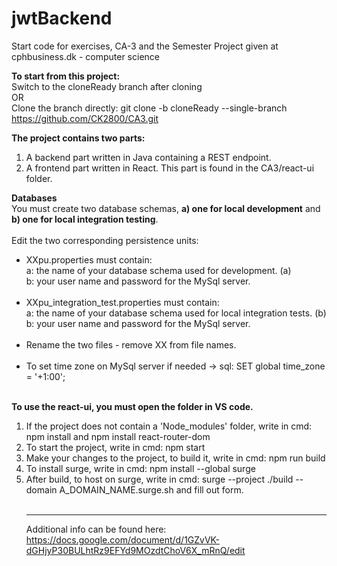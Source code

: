 # jwtBackend

Start code for exercises, CA-3 and the Semester Project given at cphbusiness.dk - computer science

<B>To start from this project:</B><br />
Switch to the cloneReady branch after cloning <br />
OR<br/>
Clone the branch directly: git clone -b cloneReady --single-branch https://github.com/CK2800/CA3.git

<B>The project contains two parts:</B><br />
1. A backend part written in Java containing a REST endpoint.<br /> 
2. A frontend part written in React. This part is found in the CA3/react-ui folder.

<B>Databases</B><br />
You must create two database schemas, <B>a) one for local development</B> and <B>b) one for local integration testing</B>.
<br /><br />
Edit the two corresponding persistence units:<br />
* XXpu.properties must contain:<br />
a: the name of your database schema used for development. (a)<br />
b: your user name and password for the MySql server.
<br /><br />
* XXpu_integration_test.properties must contain:<br />
a: the name of your database schema used for local integration tests. (b)<br />
b: your user name and password for the MySql server.
<br /><br />
* Rename the two files - remove XX from file names.
<br><br>
* To set time zone on MySql server if needed -> sql: SET global time_zone = '+1:00';
<br /><br />

<B>To use the react-ui, you must open the folder in VS code.</B><br>
1. If the project does not contain a 'Node_modules' folder, write in cmd:  npm install and npm install react-router-dom<br />
2. To start the project, write in cmd: npm start<br />
3. Make your changes to the project, to build it, write in cmd: npm run build<br />
4. To install surge, write in cmd: npm install --global surge<br />
5. After build, to host on surge, write in cmd: surge --project ./build --domain A_DOMAIN_NAME.surge.sh and fill out form.<br />
<br /><hr />
Additional info can be found here: https://docs.google.com/document/d/1GZvVK-dGHjyP30BULhtRz9EFYd9MOzdtChoV6X_mRnQ/edit
